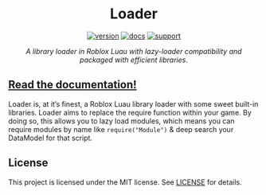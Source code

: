 <div align="center">
<h1>Loader</h1>

[![version](https://img.shields.io/badge/version-v1.3.0-red?style=flat-square)](https://github.com/Mullets-Gavin/Loader/releases)
[![docs](https://img.shields.io/badge/docs-website-blueviolet?style=flat-square)](https://mullets-gavin.github.io/Loader/)
[![support](https://img.shields.io/badge/support-mullets-blue?style=flat-square)](https://www.buymeacoffee.com/mullets)

*A library loader in Roblox Luau with lazy-loader compatibility and packaged with efficient libraries.*
</div>

## [Read the documentation!](https://mullets-gavin.github.io/Loader/)

Loader is, at it’s finest, a Roblox Luau library loader with some sweet built-in libraries. Loader aims to replace the require function within your game. By doing so, this allows you to lazy load modules, which means you can require modules by name like `require("Module")` & deep search your DataModel for that script.

## License

This project is licensed under the MIT license. See [LICENSE](https://github.com/Mullets-Gavin/Loader/blob/master/LICENSE) for details.